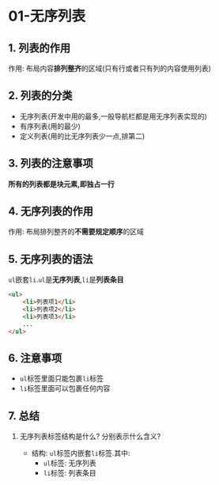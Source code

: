 # 01-无序列表

## 1. 列表的作用

作用: 布局内容**排列整齐**的区域(只有行或者只有列的内容使用列表)

## 2. 列表的分类

- 无序列表(开发中用的最多,一般导航栏都是用无序列表实现的)
- 有序列表(用的最少)
- 定义列表(用的比无序列表少一点,排第二)

## 3. 列表的注意事项

**所有的列表都是块元素,即独占一行**

## 4. 无序列表的作用

作用: 布局排列整齐的**不需要规定顺序**的区域

## 5. 无序列表的语法

`ul`嵌套`li`.`ul`是**无序列表**,`li`是**列表条目**

```html
<ul>
    <li>列表项1</li>
    <li>列表项2</li>
    <li>列表项3</li>
    ...
</ul>
```

## 6. 注意事项

- `ul`标签里面只能包裹`li`标签 
- `li`标签里面可以包裹任何内容

## 7. 总结

1. 无序列表标签结构是什么? 分别表示什么含义?

    - 结构: `ul`标签内嵌套`li`标签.其中:
      - `ul`标签: 无序列表
      - `li`标签: 列表条目